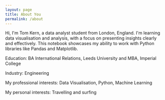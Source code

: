 ```yaml
---
layout: page
title: About You
permalink: /about
---
```


Hi, I'm Tom Kern, a data analyst student from London, England. I'm learning data visualisation and analysis, with a focus on presenting insights clearly and effectively. This notebook showcases my ability to work with Python libraries like Pandas and Matplotlib.

Education: BA International Relations, Leeds University and MBA, Imperial College

Industry: Engineering

My professional interests: Data Visualisation, Python, Machine Learning

My personal interests: Travelling and surfing
